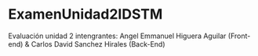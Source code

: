 # ExamenUnidad2IDSTM

Evaluación unidad 2
intengrantes: Angel Emmanuel Higuera Aguilar (Front-end) & Carlos David Sanchez Hirales (Back-End)
